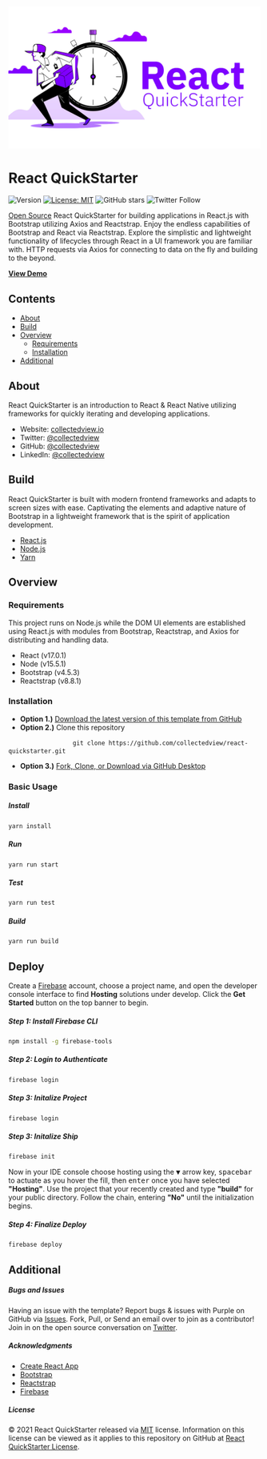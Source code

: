 ![React QuickStarter Banner](https://raw.githubusercontent.com/collectedview/react-quickstarter/master/src/assets/images/react-quickstarter.jpg)

# React QuickStarter

![Version](https://img.shields.io/badge/version-2.0.0-blue.svg?cacheSeconds=2592000) [![License: MIT ](https://img.shields.io/badge/License-MIT-green.svg)](https://github.com/collectedview/react-quickstarter/blob/master/LICENSE) ![GitHub stars](https://img.shields.io/github/stars/collectedview/react-quickstarter?style=social) ![Twitter Follow](https://img.shields.io/twitter/follow/collectedview?label=Follow&style=social)

[Open Source](https://opensource.org/) React QuickStarter for building applications in React.js with Bootstrap utilizing Axios and Reactstrap. Enjoy the endless capabilities of Bootstrap and React via Reactstrap. Explore the simplistic and lightweight functionality of lifecycles through React in a UI framework you are familiar with. HTTP requests via Axios for connecting to data on the fly and building to the beyond.

**[View Demo](https://react-quick-starter.web.app/)**

## Contents

- [About](#about)
- [Build](#build)
- [Overview](#overview)
  - [Requirements](#requirements)
  - [Installation](#installation)
- [Additional](#additional)

## About

React QuickStarter is an introduction to React & React Native utilizing frameworks for quickly iterating and developing applications.

- Website: [collectedview.io](https://collectedview.io)
- Twitter: [@collectedview](https://twitter.com/collectedview)
- GitHub: [@collectedview](https://github.com/collectedview)
- LinkedIn: [@collectedview](https://www.linkedin.com/in/collectedview)

## Build

React QuickStarter is built with modern frontend frameworks and adapts to screen sizes with ease. Captivating the elements and adaptive nature of Bootstrap in a lightweight framework that is the spirit of application development.

- [React.js](https://reactjs.org/)
- [Node.js](https://nodejs.org/en/)
- [Yarn](https://yarnpkg.com/)

## Overview

### Requirements

This project runs on Node.js while the DOM UI elements are established using React.js with modules from Bootstrap, Reactstrap, and Axios for distributing and handling data.

- React (v17.0.1)
- Node (v15.5.1)
- Bootstrap (v4.5.3)
- Reactstrap (v8.8.1)

### Installation

- **Option 1.)** [Download the latest version of this template from GitHub](https://github.com/collectedview/react-quickstarter/archive/master.zip)
- **Option 2.)** Clone this repository

```
                  git clone https://github.com/collectedview/react-quickstarter.git
```

- **Option 3.)** [Fork, Clone, or Download via GitHub Desktop](x-github-client://openRepo/https://github.com/collectedview/react-quickstarter)

### Basic Usage

##### Install

```sh
yarn install
```

##### Run

```sh
yarn run start
```

##### Test

```sh
yarn run test
```

##### Build

```sh
yarn run build
```

## Deploy

Create a [Firebase](https://firebase.google.com/) account, choose a project name, and open the developer console interface to find **Hosting** solutions under develop. Click the **Get Started** button on the top banner to begin.

##### Step 1: Install Firebase CLI

```sh
npm install -g firebase-tools
```

##### Step 2: Login to Authenticate

```sh
firebase login
```

##### Step 3: Initalize Project

```sh
firebase login
```

##### Step 3: Initalize Ship

```sh
firebase init
```

Now in your IDE console choose hosting using the <kbd>▼</kbd> arrow key, <kbd>spacebar</kbd> to actuate as you hover the fill, then <kbd>enter</kbd> once you have selected **"Hosting"**. Use the project that your recently created and type **"build"** for your public directory. Follow the chain, entering **"No"** until the initialization begins.

##### Step 4: Finalize Deploy

```sh
firebase deploy
```

## Additional

##### Bugs and Issues

Having an issue with the template? Report bugs & issues with Purple on GitHub via [Issues](https://github.com/collectedview/react-quickstarter/issues). Fork, Pull, or Send an email over to join as a contributor! Join in on the open source conversation on [Twitter](https://twitter.com/collectedview).

##### Acknowledgments

- [Create React App](https://reactjs.org/docs/create-a-new-react-app.html)
- [Bootstrap](https://getbootstrap.com/)
- [Reactstrap](https://reactstrap.github.io/)
- [Firebase](https://firebase.google.com/)

##### License

© 2021 React QuickStarter released via [MIT](https://opensource.org/licenses/MIT) license. Information on this license can be viewed as it applies to this repository on GitHub at [React QuickStarter License](https://github.com/collectedview/react-quickstarter/blob/master/LICENSE).
